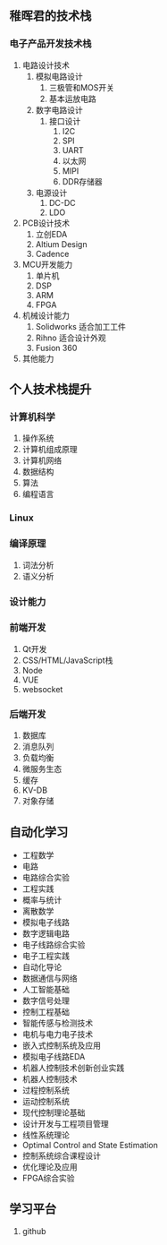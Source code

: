 ## 稚晖君的技术栈

### 电子产品开发技术栈

1. 电路设计技术
   1. 模拟电路设计
      1. 三极管和MOS开关
      2. 基本运放电路
   2. 数字电路设计
      1. 接口设计
         1. I2C
         2. SPI
         3. UART
         4. 以太网
         5. MIPI
         6. DDR存储器
   3. 电源设计
      1. DC-DC
      2. LDO
2. PCB设计技术
   1. 立创EDA
   2. Altium Design
   3. Cadence
3. MCU开发能力
   1. 单片机
   2. DSP
   3. ARM
   4. FPGA
4. 机械设计能力
   1. Solidworks 适合加工工件
   2. Rihno 适合设计外观
   3. Fusion 360
5. 其他能力

## 个人技术栈提升

### 计算机科学
1. 操作系统
2. 计算机组成原理
3. 计算机网络
4. 数据结构
5. 算法
6. 编程语言

### Linux

### 编译原理
1. 词法分析
2. 语义分析

### 设计能力

### 前端开发
1. Qt开发
2. CSS/HTML/JavaScript栈
3. Node
4. VUE
5. websocket

### 后端开发
1. 数据库
2. 消息队列
3. 负载均衡
4. 微服务生态
5. 缓存
6. KV-DB
7. 对象存储

## 自动化学习
- 工程数学
- 电路
- 电路综合实验
- 工程实践
- 概率与统计
- 离散数学
- 模拟电子线路
- 数字逻辑电路
- 电子线路综合实验
- 电子工程实践
- 自动化导论
- 数据通信与网络
- 人工智能基础
- 数字信号处理
- 控制工程基础
- 智能传感与检测技术
- 电机与电力电子技术
- 嵌入式控制系统及应用
- 模拟电子线路EDA
- 机器人控制技术创新创业实践
- 机器人控制技术
- 过程控制系统
- 运动控制系统
- 现代控制理论基础
- 设计开发与工程项目管理
- 线性系统理论
- Optimal Control and State Estimation
- 控制系统综合课程设计
- 优化理论及应用
- FPGA综合实验

## 学习平台

1. github